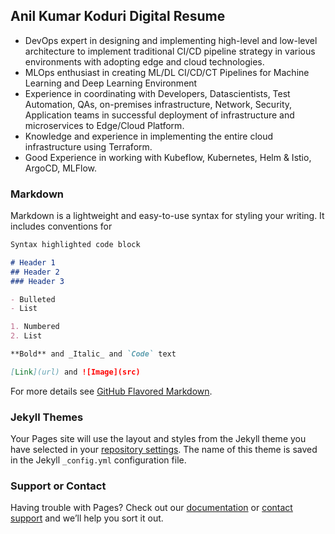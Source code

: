 ## Anil Kumar Koduri Digital Resume

* DevOps expert in designing and implementing high-level and low-level architecture to implement traditional CI/CD pipeline strategy in various environments with adopting edge and cloud technologies.
* MLOps enthusiast in creating ML/DL CI/CD/CT Pipelines for Machine Learning and Deep Learning Environment
* Experience in coordinating with Developers, Datascientists, Test Automation, QAs, on-premises infrastructure, Network, Security, Application teams in successful deployment of infrastructure and microservices to Edge/Cloud Platform.
* Knowledge and experience in implementing the entire cloud infrastructure using Terraform.
* Good Experience in working with Kubeflow, Kubernetes, Helm & Istio, ArgoCD, MLFlow.

### Markdown

Markdown is a lightweight and easy-to-use syntax for styling your writing. It includes conventions for

```markdown
Syntax highlighted code block

# Header 1
## Header 2
### Header 3

- Bulleted
- List

1. Numbered
2. List

**Bold** and _Italic_ and `Code` text

[Link](url) and ![Image](src)
```

For more details see [GitHub Flavored Markdown](https://guides.github.com/features/mastering-markdown/).

### Jekyll Themes

Your Pages site will use the layout and styles from the Jekyll theme you have selected in your [repository settings](https://github.com/kumaranilkoduri/resume-anilkumarkoduri/settings/pages). The name of this theme is saved in the Jekyll `_config.yml` configuration file.

### Support or Contact

Having trouble with Pages? Check out our [documentation](https://docs.github.com/categories/github-pages-basics/) or [contact support](https://support.github.com/contact) and we’ll help you sort it out.
